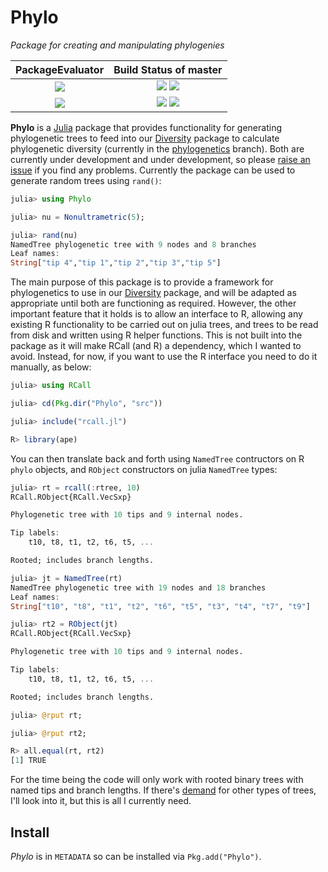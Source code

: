 # Phylo

*Package for creating and manipulating phylogenies*

| **PackageEvaluator**            | **Build Status of master**                                                    |
|:------------------------:|:-------------------------------------------------------------------:|
| [![][pkg-0.5-img]][pkg-0.5-url] | [![][travis-img]][travis-url] [![][appveyor-img]][appveyor-url]     |
| [![][pkg-0.6-img]][pkg-0.6-url] | [![][codecov-img]][codecov-url] [![][coveralls-img]][coveralls-url] |

**Phylo** is a [Julia](http://www.julialang.org) package that provides
 functionality for generating phylogenetic trees to feed into our
 [Diversity][diversity-url] package to calculate phylogenetic
 diversity (currently in the [phylogenetics][phylogenetics-url]
 branch). Both are currently under development and under development,
 so please [raise an issue][issues-url] if you find any problems.
 Currently the package can be used to generate random trees using
 `rand()`:

```julia
julia> using Phylo

julia> nu = Nonultrametric(5);

julia> rand(nu)
NamedTree phylogenetic tree with 9 nodes and 8 branches
Leaf names:
String["tip 4","tip 1","tip 2","tip 3","tip 5"]

```

The main purpose of this package is to provide a framework for
phylogenetics to use in our [Diversity][diversity-url] package, and
will be adapted as appropriate until both are functioning as required.
However, the other important feature that it holds is to allow an
interface to R, allowing any existing R functionality to be carried
out on julia trees, and trees to be read from disk and written using R
helper functions. This is not built into the package as it will make
RCall (and R) a dependency, which I wanted to avoid. Instead, for now,
if you want to use the R interface you need to do it manually, as
below:

```julia
julia> using RCall

julia> cd(Pkg.dir("Phylo", "src"))

julia> include("rcall.jl")

R> library(ape)
```

You can then translate back and forth using `NamedTree` contructors on
R `phylo` objects, and `RObject` constructors on julia `NamedTree` types:

```julia
julia> rt = rcall(:rtree, 10)
RCall.RObject{RCall.VecSxp}

Phylogenetic tree with 10 tips and 9 internal nodes.

Tip labels:
	t10, t8, t1, t2, t6, t5, ...

Rooted; includes branch lengths.

julia> jt = NamedTree(rt)
NamedTree phylogenetic tree with 19 nodes and 18 branches
Leaf names:
String["t10", "t8", "t1", "t2", "t6", "t5", "t3", "t4", "t7", "t9"]

julia> rt2 = RObject(jt)
RCall.RObject{RCall.VecSxp}

Phylogenetic tree with 10 tips and 9 internal nodes.

Tip labels:
	t10, t8, t1, t2, t6, t5, ...

Rooted; includes branch lengths.

julia> @rput rt;

julia> @rput rt2;

R> all.equal(rt, rt2)
[1] TRUE
```

For the time being the code will only work with rooted binary trees
with named tips and branch lengths. If there's [demand][issues-url]
for other types of trees, I'll look into it, but this is all I
currently need.

## Install

*Phylo* is in `METADATA` so can be installed via `Pkg.add("Phylo")`.



[docs-latest-img]: https://img.shields.io/badge/docs-latest-blue.svg
[docs-latest-url]: https://richardreeve.github.io/Phylo.jl/latest

[docs-stable-img]: https://img.shields.io/badge/docs-stable-blue.svg
[docs-stable-url]: https://richardreeve.github.io/Phylo.jl/stable

[travis-img]: https://travis-ci.org/richardreeve/Phylo.jl.svg?branch=master
[travis-url]: https://travis-ci.org/richardreeve/Phylo.jl?branch=master

[appveyor-img]: https://ci.appveyor.com/api/projects/status/github/richardreeve/Phylo.jl?svg=true&branch=master
[appveyor-url]: https://ci.appveyor.com/project/richardreeve/phylo-jl/branch/master

[coveralls-img]: https://img.shields.io/coveralls/richardreeve/Phylo.jl.svg
[coveralls-url]: https://coveralls.io/r/richardreeve/Phylo.jl?branch=master

[codecov-img]: https://codecov.io/gh/richardreeve/Phylo.jl/branch/master/graph/badge.svg
[codecov-url]: https://codecov.io/gh/richardreeve/Phylo.jl

[issues-url]: https://github.com/richardreeve/Phylo.jl/issues

[pkg-0.5-img]: http://pkg.julialang.org/badges/Phylo_0.5.svg
[pkg-0.5-url]: http://pkg.julialang.org/?pkg=Phylo&ver=0.5
[pkg-0.6-img]: http://pkg.julialang.org/badges/Phylo_0.6.svg
[pkg-0.6-url]: http://pkg.julialang.org/?pkg=Phylo&ver=0.6

[issues-url]: https://github.com/richardreeve/Phylo.jl/issues
[diversity-url]: https://github.com/richardreeve/Diversity.jl/
[phylogenetics-url]: https://github.com/richardreeve/Diversity.jl/tree/phylogenetics
